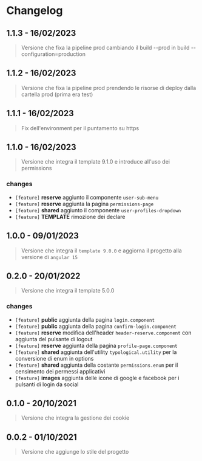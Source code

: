 # Changelog

## 1.1.3 - 16/02/2023

> Versione che fixa la pipeline prod cambiando il build --prod in build --configuration=production

## 1.1.2 - 16/02/2023

> Versione che fixa la pipeline prod prendendo le risorse di deploy dalla cartella prod (prima era test)

## 1.1.1 - 16/02/2023

> Fix dell'environment per il puntamento su https

## 1.1.0 - 16/02/2023

> Versione che integra il template 9.1.0 e introduce all'uso dei permissions

### changes

- `[feature]` **reserve** aggiunto il componente `user-sub-menu`
- `[feature]` **reserve** aggiunta la pagina `permissions-page`
- `[feature]` **shared** aggiunto il componente `user-profiles-dropdown`
- `[feature]` **TEMPLATE** rimozione dei declare

## 1.0.0 - 09/01/2023

> Versione che integra il `template 9.0.0` e aggiorna il progetto alla versione di `angular 15`

## 0.2.0 - 20/01/2022

> Versione che integra il template 5.0.0

### changes

- `[feature]` **public** aggiunta della pagina `login.component`
- `[feature]` **public** aggiunta della pagina `confirm-login.component`
- `[feature]` **reserve** modifica dell'header `header-reserve.component` con aggiunta del pulsante di logout
- `[feature]` **reserve** aggiunta della pagina `profile-page.component`
- `[feature]` **shared** aggiunta dell'utility `typological.utility` per la conversione di enum in options
- `[feature]` **shared** aggiunta della costante `permissions.enum` per il censimento dei permessi applicativi
- `[feature]` **images** aggiunta delle icone di google e facebook per i pulsanti di login da social

## 0.1.0 - 20/10/2021

> Versione che integra la gestione dei cookie

## 0.0.2 - 01/10/2021

> Versione che aggiunge lo stile del progetto
